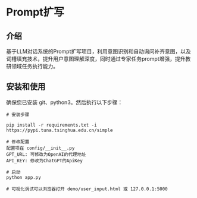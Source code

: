 
# Prompt扩写
## 介绍
基于LLM对话系统的Prompt扩写项目，利用意图识别和自动询问补齐意图，以及词槽填充技术，提升用户意图理解深度，同时通过专家任务prompt增强，提升教研领域任务执行能力。

## 安装和使用

确保您已安装 git、python3。然后执行以下步骤：
```
# 安装步骤

pip install -r requirements.txt -i https://pypi.tuna.tsinghua.edu.cn/simple

# 修改配置
配置项在 config/__init__.py
GPT_URL: 可修改为OpenAI的代理地址
API_KEY: 修改为ChatGPT的ApiKey

# 启动
python app.py

# 可视化调试可以浏览器打开 demo/user_input.html 或 127.0.0.1:5000
```
